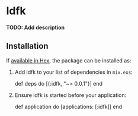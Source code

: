 # Idfk

**TODO: Add description**

## Installation

If [available in Hex](https://hex.pm/docs/publish), the package can be installed as:

  1. Add idfk to your list of dependencies in `mix.exs`:

        def deps do
          [{:idfk, "~> 0.0.1"}]
        end

  2. Ensure idfk is started before your application:

        def application do
          [applications: [:idfk]]
        end

